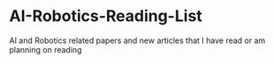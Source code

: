 # AI-Robotics-Reading-List
AI and Robotics related papers and new articles that I have read or am planning on reading
